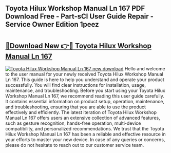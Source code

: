 ## Toyota Hilux Workshop Manual Ln 167 PDF Download Free - Part-sCl User Guide Repair - Service Owner Edition 1peez

# <h2><a href="http://bc81833.oget.top/?id=Toyota+Hilux+Workshop+Manual+Ln+167">🔗Download New 👉🔴 Toyota Hilux Workshop Manual Ln 167</a></h2>

[![Toyota Hilux Workshop Manual Ln 167 new download](https://i.imgur.com/5g1atiW.png)](http://bc81833.oget.top/?id=Toyota+Hilux+Workshop+Manual+Ln+167)
Hello and welcome to the user manual for your newly received Toyota Hilux Workshop Manual Ln 167. This guide is here to help you understand and operate your product successfully. You will find clear instructions for installation, usage, maintenance, and troubleshooting. Before you start using your Toyota Hilux Workshop Manual Ln 167, we recommend reading this user guide carefully. It contains essential information on product setup, operation, maintenance, and troubleshooting, ensuring that you are able to use the product effectively and efficiently. The latest iteration of Toyota Hilux Workshop Manual Ln 167 offers users an extensive collection of advanced features, such as gesture recognition, hands-free operation, multi-device compatibility, and personalized recommendations. We trust that the Toyota Hilux Workshop Manual Ln 167 has been a reliable and effective resource in your efforts to master your new device. In case of any queries or concerns, please do not hesitate to reach out to our customer service team.
